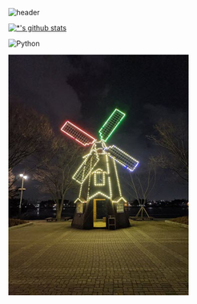 ![header](https://capsule-render.vercel.app/api?type=wave&color=auto&height=300&section=header&text=깃허브%20특강&fontSize=90)

[![*'s github stats](https://github-readme-stats.vercel.app/api?username=lanu10)](https://github.com/lanu10)

![Python](https://img.shields.io/badge/-Python-3776AB?style=flat-square&logo=Python&logoColor=white)


![Alt text](https://github.com/lanu10/lanu10/blob/main/images/picture01.jpg?raw=true)
